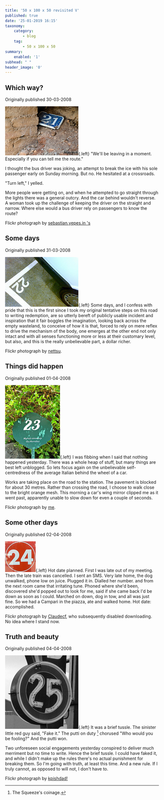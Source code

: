 ```yaml
---
title: '50 x 100 x 50 revisited V'
published: true
date: '25-01-2019 16:15'
taxonomy:
    category:
        - blog
    tag:
        - 50 x 100 x 50
summary:
    enabled: '1'
subhead: " "
header_image: '0'
---
```

## Which way?

Originally published 30-03-2008

![](1472536055_0cabe6cc96_m.jpg){.left} "We'll be leaving in a moment. Especially if you can tell me the route."

I thought the bus driver was joking, an attempt to break the ice with his sole passenger early on Sunday morning. But no. He hesitated at a crossroads.

"Turn left," I yelled.

More people were getting on, and when he attempted to go straight through the lights there was a general outcry. And the car behind wouldn't reverse. A woman took up the challenge of keeping the driver on the straight and narrow. Where else would a bus driver rely on passengers to know the route?

Flickr photograph by [sebastian.yepes.in 's](http://flickr.com/photos/sebastian_yepes/1472536055/)

## Some days

Originally published 31-03-2008

![](2267071797_4e8629039f_m.jpg){.left} Some days, and I confess with pride that this is the first since I took my original tentative steps on this road to writing redemption, are so utterly bereft of publicly usable incident and inspiration that it fair boggles the imagination, looking back across the empty wasteland, to conceive of how it is that, forced to rely on mere reflex to drive the mechanism of the body, one emerges at the other end not only intact and with all senses functioning more or less at their customary level, but also, and this is the really unbelievable part, a dollar richer.

Flickr photograph by [nettsu](http://flickr.com/photos/nettsu/2267071797/).


## Things did happen

Originally published 01-04-2008

![](143502451_79b3df8f82_m.jpg){.left} I was fibbing when I said that nothing happened yesterday. There was a whole heap of stuff, but many things are best left unblogged. So lets focus again on the unbelievable self-centredness of the average Italian behind the wheel of a car.

Works are taking place on the road to the station. The pavement is blocked for about 30 metres. Rather than crossing the road, I choose to walk close to the bright orange mesh. This morning a car's wing mirror clipped me as it went past, apparently unable to slow down for even a couple of seconds.

Flickr photograph by [me](http://flickr.com/photos/jcherfas/sets/72057594130178252/).

## Some other days

Originally published 02-04-2008

![](419968368-c40846fc92-t.jpg){.left} Hot date planned. First I was late out of my meeting. Then the late train was cancelled. I sent an SMS. Very late home, the dog unwalked, phone low on juice. Plugged it in. Dialled her number. and from the next room came that irritating tune. Phoned where she'd been, discovered she'd popped out to look for me, said if she came back I'd be down as soon as I could. Marched on down, dog in tow, and all was just fine. So we had a Campari in the piazza, ate and walked home. Hot date: accomplished.

Flickr photograph by [Claudecf](http://flickr.com/photos/bip/419968368/), who subsequently disabled downloading. No idea where I stand now.

## Truth and beauty

Originally published 04-04-2008

![](80420065_a52338f8cd_m.jpg){.left} It was a brief tussle. The sinister little red guy said, "Fake it." The putti on duty [^fn1] chorused "Who would you be fooling?" And the putti won.

Two unforeseen social engagements yesterday conspired to deliver much merriment but no time to write. Hence the brief tussle. I could have faked it, and while I didn't make up the rules there's no actual punishment for breaking them. So I'm going with truth, at least this time. And a new rule. If I truly cannot, as opposed to will not, I don't have to.

Flickr photograph by [kpishdad!](http://flickr.com/photos/wiphey/80420065/)

[^fn1]: The Squeeze's coinage.